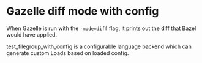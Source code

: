 # Gazelle diff mode with config

When Gazelle is run with the `-mode=diff` flag, it prints out the diff that
Bazel would have applied.

test_filegroup_with_config is a configurable language backend which can generate custom Loads based on loaded config.

